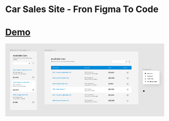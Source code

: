 # Car Sales Site - Fron Figma To Code

# [Demo](https://cenacrharsh.github.io/Car-Sales-Site-From-Figma-To-Code/)

![ss](./ss.png)
